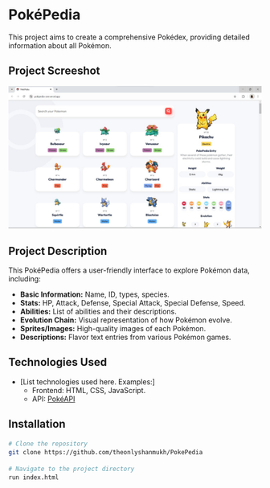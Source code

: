 # PokéPedia

This project aims to create a comprehensive Pokédex, providing detailed information about all Pokémon.

## Project Screeshot

![Screenshot](src/screenshot.jpg)

## Project Description

This PokéPedia offers a user-friendly interface to explore Pokémon data, including:

*   **Basic Information:** Name, ID, types, species.
*   **Stats:** HP, Attack, Defense, Special Attack, Special Defense, Speed.
*   **Abilities:** List of abilities and their descriptions.
*   **Evolution Chain:** Visual representation of how Pokémon evolve.
*   **Sprites/Images:** High-quality images of each Pokémon.
*   **Descriptions:** Flavor text entries from various Pokémon games.

## Technologies Used

*   [List technologies used here. Examples:]
    *   Frontend: HTML, CSS, JavaScript.
    *   API: [PokéAPI](https://pokeapi.co/)

## Installation 

```bash
# Clone the repository
git clone https://github.com/theonlyshanmukh/PokePedia

# Navigate to the project directory
run index.html
